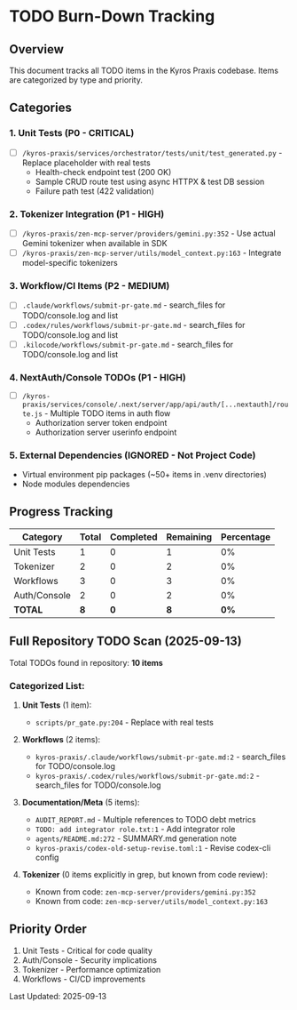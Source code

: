 # TODO Burn-Down Tracking

## Overview
This document tracks all TODO items in the Kyros Praxis codebase. Items are categorized by type and priority.

## Categories

### 1. Unit Tests (P0 - CRITICAL)
- [ ] `/kyros-praxis/services/orchestrator/tests/unit/test_generated.py` - Replace placeholder with real tests
  - Health-check endpoint test (200 OK)
  - Sample CRUD route test using async HTTPX & test DB session
  - Failure path test (422 validation)

### 2. Tokenizer Integration (P1 - HIGH)
- [ ] `/kyros-praxis/zen-mcp-server/providers/gemini.py:352` - Use actual Gemini tokenizer when available in SDK
- [ ] `/kyros-praxis/zen-mcp-server/utils/model_context.py:163` - Integrate model-specific tokenizers

### 3. Workflow/CI Items (P2 - MEDIUM)
- [ ] `.claude/workflows/submit-pr-gate.md` - search_files for TODO/console.log and list
- [ ] `.codex/rules/workflows/submit-pr-gate.md` - search_files for TODO/console.log and list
- [ ] `.kilocode/workflows/submit-pr-gate.md` - search_files for TODO/console.log and list

### 4. NextAuth/Console TODOs (P1 - HIGH)
- [ ] `/kyros-praxis/services/console/.next/server/app/api/auth/[...nextauth]/route.js` - Multiple TODO items in auth flow
  - Authorization server token endpoint
  - Authorization server userinfo endpoint

### 5. External Dependencies (IGNORED - Not Project Code)
- Virtual environment pip packages (~50+ items in .venv directories)
- Node modules dependencies

## Progress Tracking

| Category | Total | Completed | Remaining | Percentage |
|----------|-------|-----------|-----------|------------|
| Unit Tests | 1 | 0 | 1 | 0% |
| Tokenizer | 2 | 0 | 2 | 0% |
| Workflows | 3 | 0 | 3 | 0% |
| Auth/Console | 2 | 0 | 2 | 0% |
| **TOTAL** | **8** | **0** | **8** | **0%** |

## Full Repository TODO Scan (2025-09-13)

Total TODOs found in repository: **10 items**

### Categorized List:
1. **Unit Tests** (1 item):
   - `scripts/pr_gate.py:204` - Replace with real tests

2. **Workflows** (2 items):
   - `kyros-praxis/.claude/workflows/submit-pr-gate.md:2` - search_files for TODO/console.log
   - `kyros-praxis/.codex/rules/workflows/submit-pr-gate.md:2` - search_files for TODO/console.log

3. **Documentation/Meta** (5 items):
   - `AUDIT_REPORT.md` - Multiple references to TODO debt metrics
   - `TODO: add integrator role.txt:1` - Add integrator role
   - `agents/README.md:272` - SUMMARY.md generation note
   - `kyros-praxis/codex-old-setup-revise.toml:1` - Revise codex-cli config

4. **Tokenizer** (0 items explicitly in grep, but known from code review):
   - Known from code: `zen-mcp-server/providers/gemini.py:352`
   - Known from code: `zen-mcp-server/utils/model_context.py:163`

## Priority Order
1. Unit Tests - Critical for code quality
2. Auth/Console - Security implications
3. Tokenizer - Performance optimization
4. Workflows - CI/CD improvements

Last Updated: 2025-09-13
